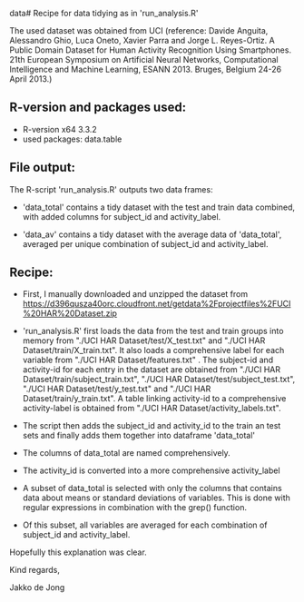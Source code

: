 data# Recipe for data tidying as in 'run_analysis.R'

The used dataset was obtained from UCI (reference: Davide Anguita, Alessandro Ghio, Luca Oneto, Xavier Parra and Jorge L. Reyes-Ortiz. A Public Domain Dataset for Human Activity Recognition Using Smartphones. 21th European Symposium on Artificial Neural Networks, Computational Intelligence and Machine Learning, ESANN 2013. Bruges, Belgium 24-26 April 2013.)

## R-version and packages used:

* R-version x64 3.3.2
* used packages: data.table

## File output:

The R-script 'run_analysis.R' outputs two data frames:

* 'data_total' contains a tidy dataset with the test and train data combined, with added columns for subject_id and activity_label.

* 'data_av' contains a tidy dataset with the average data of 'data_total', averaged per unique combination of subject_id and activity_label.

## Recipe:

* First, I manually downloaded and unzipped the dataset from https://d396qusza40orc.cloudfront.net/getdata%2Fprojectfiles%2FUCI%20HAR%20Dataset.zip

* 'run_analysis.R' first loads the data from the test and train groups into memory from "./UCI HAR Dataset/test/X_test.txt" and "./UCI HAR Dataset/train/X_train.txt". 
It also loads a comprehensive label for each variable from "./UCI HAR Dataset/features.txt" .
The subject-id and activity-id for each entry in the dataset are obtained from "./UCI HAR Dataset/train/subject_train.txt", "./UCI HAR Dataset/test/subject_test.txt", "./UCI HAR Dataset/test/y_test.txt" and "./UCI HAR Dataset/train/y_train.txt".
A table linking activity-id to a comprehensive activity-label is obtained from "./UCI HAR Dataset/activity_labels.txt".

* The script then adds the subject_id and activity_id to the train an test sets and finally adds them together into dataframe 'data_total'

* The columns of data_total are named comprehensively.

* The activity_id is converted into a more comprehensive activity_label

* A subset of data_total is selected with only the columns that contains data about means or standard deviations of variables.
This is done with regular expressions in combination with the grep() function.

* Of this subset, all variables are averaged for each combination of subject_id and activity_label.

Hopefully this explanation was clear.

Kind regards,

Jakko de Jong
